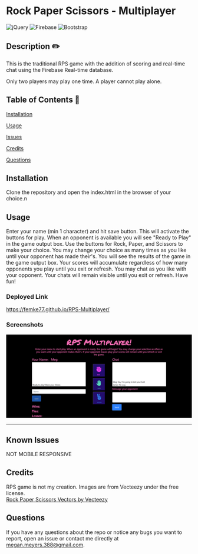 # Rock Paper Scissors - Multiplayer 
  

   ![jQuery](https://a11ybadges.com/badge?logo=jquery) ![Firebase](https://img.shields.io/badge/Firebase-039BE5?style=for-the-badge&logo=Firebase&logoColor=white) ![Bootstrap](https://img.shields.io/badge/bootstrap-%238511FA.svg?style=for-the-badge&logo=bootstrap&logoColor=white) 
  
  ## Description  ✏️
  
  This is the traditional RPS game with the addition of scoring and real-time chat using the Firebase Real-time database. 

  Only two players may play one time. A player cannot play alone. 
  
  ## Table of Contents 📖
  
  [Installation](#installation)

  [Usage](#usage)

  

  [Issues](#known-issues)


  [Credits](#credits)

  [Questions](#questions)
  
  ## Installation 
  
Clone the repository and open the index.html in the browser of your choice.n 
  
  ## Usage 
  
  Enter your name (min 1 character) and hit save button. This will activate the buttons for play. When an opponent is available you will see "Ready to Play" in the game output box. Use the buttons for Rock, Paper, and Scissors to make your choice. You may change your choice as many times as you like until your opponent has made their's. You will see the results of the game in the game output box. Your scores will accumulate regardless of how many opponents you play until you exit or refresh. You may chat as you like with your opponent. Your chats will remain visible until you exit or refresh. Have fun!

  ### Deployed Link
  https://femke77.github.io/RPS-Multiplayer/

### Screenshots
![screenshot-0](assets/images/screenshot.png)


______________________________________________________________________________________



## Known Issues 
NOT MOBILE RESPONSIVE

## Credits 
RPS game is not my creation.
Images are from Vecteezy under the free license. <br>
<a href="https://www.vecteezy.com/free-vector/rock-paper-scissors">Rock Paper Scissors Vectors by Vecteezy</a>

 ## Questions 
  
 If you have any questions about the repo or notice any bugs you want to report, open an issue or contact me directly at megan.meyers.388@gmail.com. 
  
  